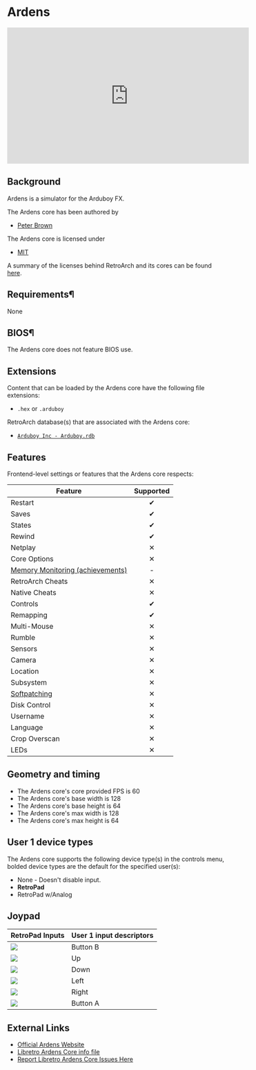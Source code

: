 # Ardens

<iframe width="560" height="315" src="https://www.youtube-nocookie.com/embed/jeTeVY7TJ_Y" frameborder="0" allow="accelerometer; autoplay; clipboard-write; encrypted-media; gyroscope; picture-in-picture" allowfullscreen></iframe> 

## Background

Ardens is a simulator for the Arduboy FX. 

The Ardens core has been authored by

- [Peter Brown](https://github.com/tiberiusbrown)

The Ardens core is licensed under

- [MIT](https://github.com/tiberiusbrown/Ardens/blob/master/LICENSE.txt)

A summary of the licenses behind RetroArch and its cores can be found [here](../development/licenses.md).

## Requirements¶

None

## BIOS¶

The Ardens core does not feature BIOS use.

## Extensions

Content that can be loaded by the Ardens core have the following file extensions:

- `.hex` or `.arduboy`

RetroArch database(s) that are associated with the Ardens core:

- [`Arduboy Inc - Arduboy.rdb`](https://github.com/libretro/libretro-database/blob/master/rdb/Arduboy%20Inc%20-%20Arduboy.rdb)

## Features

Frontend-level settings or features that the Ardens core respects:

| Feature           | Supported |
|-------------------|:---------:|
| Restart           | ✔         |
| Saves             | ✔         |
| States            | ✔         |
| Rewind            | ✔         |
| Netplay           | ✕         |
| Core Options      | ✕         |
| [Memory Monitoring (achievements)](../guides/memorymonitoring.md) | -         |
| RetroArch Cheats  | ✕         |
| Native Cheats     | ✕         |
| Controls          | ✔         |
| Remapping         | ✔         |
| Multi-Mouse       | ✕         |
| Rumble            | ✕         |
| Sensors           | ✕         |
| Camera            | ✕         |
| Location          | ✕         |
| Subsystem         | ✕         |
| [Softpatching](../guides/softpatching.md) | ✕         |
| Disk Control      | ✕         |
| Username          | ✕         |
| Language          | ✕         |
| Crop Overscan     | ✕         |
| LEDs              | ✕         |

## Geometry and timing

- The Ardens core's core provided FPS is 60
- The Ardens core's base width is 128
- The Ardens core's base height is 64
- The Ardens core's max width is 128
- The Ardens core's max height is 64


## User 1 device types

The Ardens core supports the following device type(s) in the controls menu, bolded device types are the default for the specified user(s):

- None - Doesn't disable input.
- **RetroPad**
- RetroPad w/Analog


## Joypad

| RetroPad Inputs                                | User 1 input descriptors | 
|------------------------------------------------|--------------------------|
| ![](../image/retropad/retro_b.png)             | Button B                 |
| ![](../image/retropad/retro_dpad_up.png)       | Up                       |
| ![](../image/retropad/retro_dpad_down.png)     | Down                     |
| ![](../image/retropad/retro_dpad_left.png)     | Left                     | 
| ![](../image/retropad/retro_dpad_right.png)    | Right                    | 
| ![](../image/retropad/retro_a.png)             | Button A                 | 


## External Links

- [Official Ardens Website](https://github.com/tiberiusbrown/Ardens)
- [Libretro Ardens Core info file](https://github.com/libretro/libretro-super/blob/master/dist/info/ardens_libretro.info)
- [Report Libretro Ardens Core Issues Here](https://github.com/tiberiusbrown/Ardens/issues)
